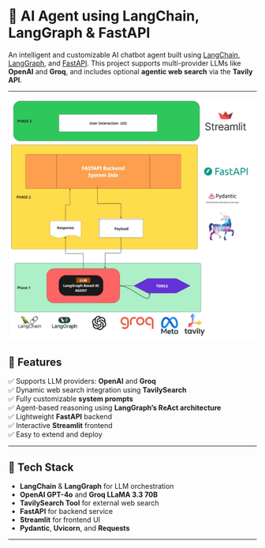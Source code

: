 # 🤖 AI Agent using LangChain, LangGraph & FastAPI

An intelligent and customizable AI chatbot agent built using [LangChain](https://www.langchain.com/), [LangGraph](https://github.com/langchain-ai/langgraph), and [FastAPI](https://fastapi.tiangolo.com/). This project supports multi-provider LLMs like **OpenAI** and **Groq**, and includes optional **agentic web search** via the **Tavily API**.

---
![Flowchart](flowcharts.jpg)



## 🧠 Features

✅ Supports LLM providers: **OpenAI** and **Groq**  
✅ Dynamic web search integration using **TavilySearch**  
✅ Fully customizable **system prompts**  
✅ Agent-based reasoning using **LangGraph’s ReAct architecture**  
✅ Lightweight **FastAPI** backend  
✅ Interactive **Streamlit** frontend  
✅ Easy to extend and deploy

---



## 🧰 Tech Stack

- **LangChain** & **LangGraph** for LLM orchestration
- **OpenAI GPT-4o** and **Groq LLaMA 3.3 70B**
- **TavilySearch Tool** for external web search
- **FastAPI** for backend service
- **Streamlit** for frontend UI
- **Pydantic**, **Uvicorn**, and **Requests**


---
